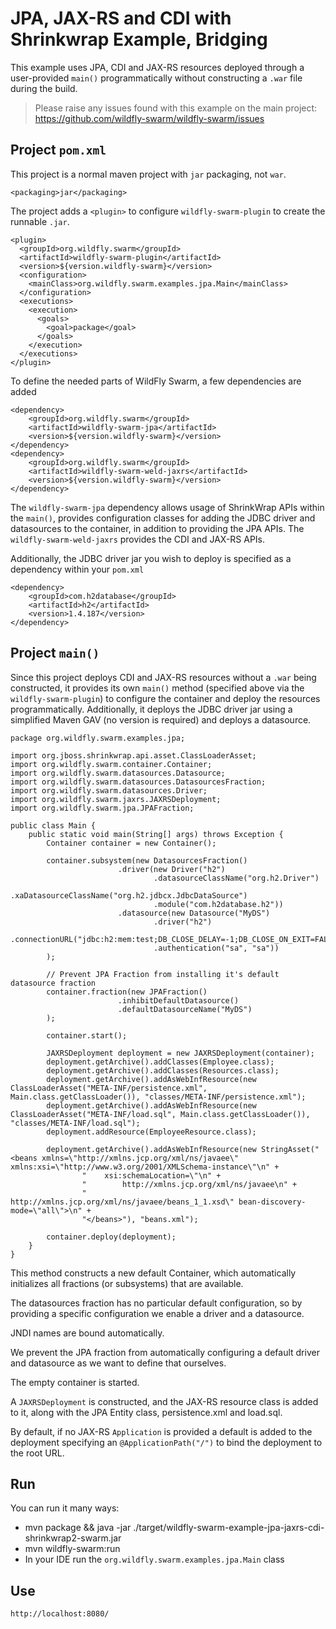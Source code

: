 # JPA, JAX-RS and CDI with Shrinkwrap Example, Bridging

This example uses JPA, CDI and JAX-RS resources deployed through a user-provided
`main()` programmatically without constructing a `.war` file during the build.

> Please raise any issues found with this example on the main project:
> https://github.com/wildfly-swarm/wildfly-swarm/issues

## Project `pom.xml`

This project is a normal maven project with `jar` packaging, not `war`.

    <packaging>jar</packaging>

The project adds a `<plugin>` to configure `wildfly-swarm-plugin` to
create the runnable `.jar`.

    <plugin>
      <groupId>org.wildfly.swarm</groupId>
      <artifactId>wildfly-swarm-plugin</artifactId>
      <version>${version.wildfly-swarm}</version>
      <configuration>
        <mainClass>org.wildfly.swarm.examples.jpa.Main</mainClass>
      </configuration>
      <executions>
        <execution>
          <goals>
            <goal>package</goal>
          </goals>
        </execution>
      </executions>
    </plugin>

To define the needed parts of WildFly Swarm, a few dependencies are added

    <dependency>
        <groupId>org.wildfly.swarm</groupId>
        <artifactId>wildfly-swarm-jpa</artifactId>
        <version>${version.wildfly-swarm}</version>
    </dependency>
    <dependency>
        <groupId>org.wildfly.swarm</groupId>
        <artifactId>wildfly-swarm-weld-jaxrs</artifactId>
        <version>${version.wildfly-swarm}</version>
    </dependency>

The `wildfly-swarm-jpa` dependency allows usage of ShrinkWrap APIs within the `main()`,
provides configuration classes for adding the JDBC driver and datasources to the container,
in addition to providing the JPA APIs.  The `wildfly-swarm-weld-jaxrs` provides the CDI and JAX-RS
APIs.

Additionally, the JDBC driver jar you wish to deploy is specified as a dependency
within your `pom.xml`

    <dependency>
        <groupId>com.h2database</groupId>
        <artifactId>h2</artifactId>
        <version>1.4.187</version>
    </dependency>

## Project `main()`

Since this project deploys CDI and JAX-RS resources without a `.war` being constructed, it
provides its own `main()` method (specified above via the `wildfly-swarm-plugin`) to
configure the container and deploy the resources programmatically. Additionally,
it deploys the JDBC driver jar using a simplified Maven GAV (no version is required)
and deploys a datasource.

    package org.wildfly.swarm.examples.jpa;
    
    import org.jboss.shrinkwrap.api.asset.ClassLoaderAsset;
    import org.wildfly.swarm.container.Container;
    import org.wildfly.swarm.datasources.Datasource;
    import org.wildfly.swarm.datasources.DatasourcesFraction;
    import org.wildfly.swarm.datasources.Driver;
    import org.wildfly.swarm.jaxrs.JAXRSDeployment;
    import org.wildfly.swarm.jpa.JPAFraction;
    
    public class Main {
        public static void main(String[] args) throws Exception {
            Container container = new Container();
    
            container.subsystem(new DatasourcesFraction()
                            .driver(new Driver("h2")
                                    .datasourceClassName("org.h2.Driver")
                                    .xaDatasourceClassName("org.h2.jdbcx.JdbcDataSource")
                                    .module("com.h2database.h2"))
                            .datasource(new Datasource("MyDS")
                                    .driver("h2")
                                    .connectionURL("jdbc:h2:mem:test;DB_CLOSE_DELAY=-1;DB_CLOSE_ON_EXIT=FALSE")
                                    .authentication("sa", "sa"))
            );
    
            // Prevent JPA Fraction from installing it's default datasource fraction
            container.fraction(new JPAFraction()
                            .inhibitDefaultDatasource()
                            .defaultDatasourceName("MyDS")
            );
    
            container.start();
    
            JAXRSDeployment deployment = new JAXRSDeployment(container);
            deployment.getArchive().addClasses(Employee.class);
            deployment.getArchive().addClasses(Resources.class);
            deployment.getArchive().addAsWebInfResource(new ClassLoaderAsset("META-INF/persistence.xml", Main.class.getClassLoader()), "classes/META-INF/persistence.xml");
            deployment.getArchive().addAsWebInfResource(new ClassLoaderAsset("META-INF/load.sql", Main.class.getClassLoader()), "classes/META-INF/load.sql");
            deployment.addResource(EmployeeResource.class);

            deployment.getArchive().addAsWebInfResource(new StringAsset("<beans xmlns=\"http://xmlns.jcp.org/xml/ns/javaee\" xmlns:xsi=\"http://www.w3.org/2001/XMLSchema-instance\"\n" +
                    "    xsi:schemaLocation=\"\n" +
                    "        http://xmlns.jcp.org/xml/ns/javaee\n" +
                    "        http://xmlns.jcp.org/xml/ns/javaee/beans_1_1.xsd\" bean-discovery-mode=\"all\">\n" +
                    "</beans>"), "beans.xml");
    
            container.deploy(deployment);
        }
    }

This method constructs a new default Container, which automatically
initializes all fractions (or subsystems) that are available.

The datasources fraction has no particular default configuration, so by providing a
specific configuration we enable a driver and a datasource.

JNDI names are bound automatically.

We prevent the JPA fraction from automatically configuring a default driver and datasource
as we want to define that ourselves.

The empty container is started.

A `JAXRSDeployment` is constructed, and the JAX-RS resource class is
added to it, along with the JPA Entity class, persistence.xml and load.sql.

By default, if no JAX-RS `Application` is provided a default is added
to the deployment specifying an `@ApplicationPath("/")` to bind the
deployment to the root URL.

## Run

You can run it many ways:

* mvn package && java -jar ./target/wildfly-swarm-example-jpa-jaxrs-cdi-shrinkwrap2-swarm.jar
* mvn wildfly-swarm:run
* In your IDE run the `org.wildfly.swarm.examples.jpa.Main` class

## Use

    http://localhost:8080/
